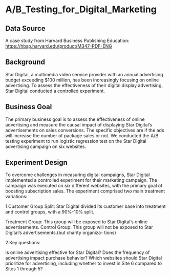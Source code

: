 # A/B_Testing_for_Digital_Marketing

## Data Source
A case study from Harvard Business Publishing Education: https://hbsp.harvard.edu/product/M347-PDF-ENG

## Background
Star Digital, a multimedia video service provider with an annual advertising budget exceeding $100 million, has been increasingly focusing on online advertising. To assess the effectiveness of their digital display advertising, Star Digital conducted a controlled experiment.

## Business Goal
The primary business goal is to assess the effectiveness of online advertising and measure the causal impact of displaying Star Digital’s advertisements on sales conversions. The specific objectives are if the ads will increase the number of package sales or not. We conducted the A/B testing experiment to run logistic regression test on the Star Digital advertising campaign on six websites.

## Experiment Design
To overcome challenges in measuring digital campaigns, Star Digital implemented a controlled experiment for their marketing campaign. The campaign was executed on six different websites, with the primary goal of boosting subscription sales. The experiment comprised two main treatment variations:

1.Customer Group Split: Star Digital divided its customer base into treatment and control groups, with a 90%-10% split.

Treatment Group: This group will be exposed to Star Digital’s online advertisements.
Control Group: This group will not be exposed to Star Digital’s advertisements.(but charity organiza- tions)

2.Key questions:

Is online advertising effective for Star Digital?
Does the frequency of advertising impact purchase behavior?
Which websites should Star Digital prioritize for advertising, including whether to invest in Site 6 compared to Sites 1 through 5?
